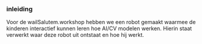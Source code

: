 ### inleiding
Voor de wailSalutem.workshop hebben we een robot gemaakt waarmee de kinderen interactief kunnen leren hoe AI/CV modelen werken. Hierin staat verwerkt waar deze robot uit ontstaat en hoe hij werkt.
